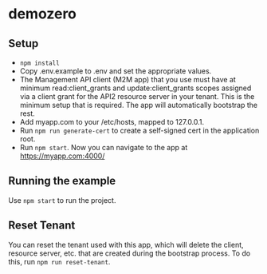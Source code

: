 # demozero

## Setup

- `npm install`
- Copy .env.example to .env and set the appropriate values.
- The Management API client (M2M app) that you use must have at minimum read:client_grants and update:client_grants scopes assigned via a client grant for the API2 resource server in your tenant. This is the minimum setup that is required. The app will automatically bootstrap the rest.
- Add myapp.com to your /etc/hosts, mapped to 127.0.0.1.
- Run `npm run generate-cert` to create a self-signed cert in the application root.
- Run `npm start`. Now you can navigate to the app at https://myapp.com:4000/
## Running the example

Use `npm start` to run the project.

## Reset Tenant

You can reset the tenant used with this app, which will delete the client, resource server, etc. that are created during the bootstrap process. To do this, run `npm run reset-tenant`.
